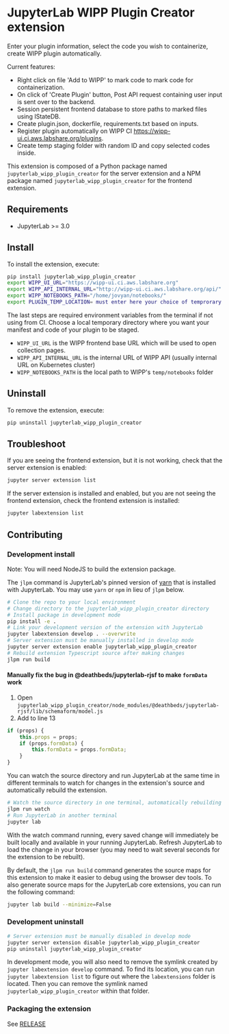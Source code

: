 # JupyterLab WIPP Plugin Creator extension

<!-- ![Github Actions Status](https://github.com/Kingstonshaw/jupyterlab_wipp_plugin_creator/workflows/Build/badge.svg) -->

<!-- Create wipp plugin by containerizing local code in various languages,  automate the Plugin generation and testing process using both static analysis and templates.  -->
Enter your plugin information, select the code you wish to containerize, create WIPP plugin automatically.

Current features:

- Right click on file 'Add to WIPP' to mark code to mark code for containerization.
- On click of 'Create Plugin' button, Post API request containing user input is sent over to the backend.
- Session persistent frontend database to store paths to marked files using IStateDB.
- Create plugin.json, dockerfile, requirements.txt based on inputs.
- Register plugin automatically on WIPP CI https://wipp-ui.ci.aws.labshare.org/plugins.
- Create temp staging folder with random ID and copy selected codes inside.

This extension is composed of a Python package named `jupyterlab_wipp_plugin_creator`
for the server extension and a NPM package named `jupyterlab_wipp_plugin_creator`
for the frontend extension.


## Requirements

* JupyterLab >= 3.0

## Install

To install the extension, execute:

```bash
pip install jupyterlab_wipp_plugin_creator
export WIPP_UI_URL="https://wipp-ui.ci.aws.labshare.org"
export WIPP_API_INTERNAL_URL="http://wipp-ui.ci.aws.labshare.org/api/"
export WIPP_NOTEBOOKS_PATH="/home/jovyan/notebooks/"
export PLUGIN_TEMP_LOCATION= must enter here your choice of temprorary folder
```

The last steps are required environment variables from the terminal if not using from CI. Choose a local temporary directory where you want your manifest and code of your plugin to be staged.

- `WIPP_UI_URL` is the WIPP frontend base URL which will be used to open collection pages.
- `WIPP_API_INTERNAL_URL` is the internal URL of WIPP API (usually internal URL on Kubernetes cluster)
- `WIPP_NOTEBOOKS_PATH` is the local path to WIPP's `temp/notebooks` folder

## Uninstall

To remove the extension, execute:

```bash
pip uninstall jupyterlab_wipp_plugin_creator
```


## Troubleshoot

If you are seeing the frontend extension, but it is not working, check
that the server extension is enabled:

```bash
jupyter server extension list
```

If the server extension is installed and enabled, but you are not seeing
the frontend extension, check the frontend extension is installed:

```bash
jupyter labextension list
```


## Contributing

### Development install

Note: You will need NodeJS to build the extension package.

The `jlpm` command is JupyterLab's pinned version of
[yarn](https://yarnpkg.com/) that is installed with JupyterLab. You may use
`yarn` or `npm` in lieu of `jlpm` below.

```bash
# Clone the repo to your local environment
# Change directory to the jupyterlab_wipp_plugin_creator directory
# Install package in development mode
pip install -e .
# Link your development version of the extension with JupyterLab
jupyter labextension develop . --overwrite
# Server extension must be manually installed in develop mode
jupyter server extension enable jupyterlab_wipp_plugin_creator
# Rebuild extension Typescript source after making changes
jlpm run build
```

#### Manually fix the bug in @deathbeds/jupyterlab-rjsf to make `formData` work
1. Open `jupyterlab_wipp_plugin_creator/node_modules/@deathbeds/jupyterlab-rjsf/lib/schemaform/model.js`
2. Add to line 13
```js
if (props) {
    this.props = props;
    if (props.formData) {
        this.formData = props.formData;
    }
}
```

You can watch the source directory and run JupyterLab at the same time in different terminals to watch for changes in the extension's source and automatically rebuild the extension.

```bash
# Watch the source directory in one terminal, automatically rebuilding when needed
jlpm run watch
# Run JupyterLab in another terminal
jupyter lab
```

With the watch command running, every saved change will immediately be built locally and available in your running JupyterLab. Refresh JupyterLab to load the change in your browser (you may need to wait several seconds for the extension to be rebuilt).

By default, the `jlpm run build` command generates the source maps for this extension to make it easier to debug using the browser dev tools. To also generate source maps for the JupyterLab core extensions, you can run the following command:

```bash
jupyter lab build --minimize=False
```

### Development uninstall

```bash
# Server extension must be manually disabled in develop mode
jupyter server extension disable jupyterlab_wipp_plugin_creator
pip uninstall jupyterlab_wipp_plugin_creator
```

In development mode, you will also need to remove the symlink created by `jupyter labextension develop`
command. To find its location, you can run `jupyter labextension list` to figure out where the `labextensions`
folder is located. Then you can remove the symlink named `jupyterlab_wipp_plugin_creator` within that folder.

### Packaging the extension

See [RELEASE](RELEASE.md)
